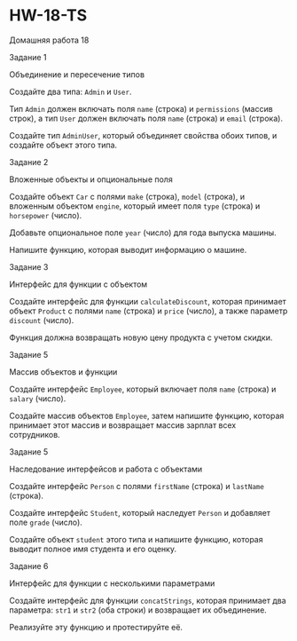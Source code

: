 # HW-18-TS
Домашняя работа 18


Задание 1


Объединение и пересечение типов


Создайте два типа: `Admin` и `User`.


Тип `Admin` должен включать поля `name` (строка) и `permissions` (массив строк), а тип `User` должен включать поля `name` (строка) и `email` (строка).


Создайте тип `AdminUser`, который объединяет свойства обоих типов, и создайте объект этого типа.


Задание 2


Вложенные объекты и опциональные поля


Создайте объект `Car` с полями `make` (строка), `model` (строка), и вложенным объектом `engine`, который имеет поля `type` (строка) и `horsepower` (число).


Добавьте опциональное поле `year` (число) для года выпуска машины.


Напишите функцию, которая выводит информацию о машине.


Задание 3


Интерфейс для функции с объектом


Создайте интерфейс для функции `calculateDiscount`, которая принимает объект `Product` с полями `name` (строка) и `price` (число), а также параметр `discount` (число).


Функция должна возвращать новую цену продукта с учетом скидки.



Задание 5


Массив объектов и функции


Создайте интерфейс `Employee`, который включает поля `name` (строка) и `salary` (число).


Создайте массив объектов `Employee`, затем напишите функцию, которая принимает этот массив и возвращает массив зарплат всех сотрудников.



Задание 5


Наследование интерфейсов и работа с объектами


Создайте интерфейс `Person` с полями `firstName` (строка) и `lastName` (строка).


Создайте интерфейс `Student`, который наследует `Person` и добавляет поле `grade` (число).


Создайте объект `student` этого типа и напишите функцию, которая выводит полное имя студента и его оценку.




Задание 6


Интерфейс для функции с несколькими параметрами


Создайте интерфейс для функции `concatStrings`, которая принимает два параметра: `str1` и `str2` (оба строки) и возвращает их объединение.


Реализуйте эту функцию и протестируйте её.